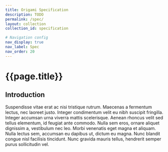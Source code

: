 ```yaml
---
title: Origami Specification
description: TODO
permalink: /spec/
layout: collection
collection_id: specification

# Navigation config
nav_display: true
nav_label: Spec
nav_order: 20
---
```



# {{page.title}}


## Introduction

Suspendisse vitae erat ac nisi tristique rutrum. Maecenas a fermentum lectus, nec laoreet justo. Integer condimentum velit eu nibh suscipit fringilla. Integer accumsan urna viverra mattis scelerisque. Aenean rhoncus velit sed tellus elementum, id feugiat ante commodo. Nulla sem eros, ornare aliquet dignissim a, vestibulum nec leo. Morbi venenatis eget magna et aliquam. Nulla lectus sem, accumsan eu dapibus ut, dictum eu magna. Nunc blandit congue nisl facilisis tincidunt. Nunc gravida mauris tellus, hendrerit semper purus sollicitudin vel.
